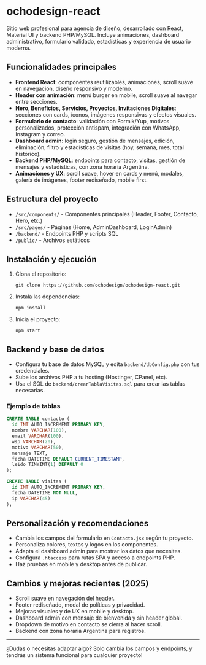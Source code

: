 
# ochodesign-react

Sitio web profesional para agencia de diseño, desarrollado con React, Material UI y backend PHP/MySQL. Incluye animaciones, dashboard administrativo, formulario validado, estadísticas y experiencia de usuario moderna.

## Funcionalidades principales

- **Frontend React**: componentes reutilizables, animaciones, scroll suave en navegación, diseño responsivo y moderno.
- **Header con animación**: menú burger en mobile, scroll suave al navegar entre secciones.
- **Hero, Beneficios, Servicios, Proyectos, Invitaciones Digitales**: secciones con cards, íconos, imágenes responsivas y efectos visuales.
- **Formulario de contacto**: validación con Formik/Yup, motivos personalizados, protección antispam, integración con WhatsApp, Instagram y correo.
- **Dashboard admin**: login seguro, gestión de mensajes, edición, eliminación, filtro y estadísticas de visitas (hoy, semana, mes, total histórico).
- **Backend PHP/MySQL**: endpoints para contacto, visitas, gestión de mensajes y estadísticas, con zona horaria Argentina.
- **Animaciones y UX**: scroll suave, hover en cards y menú, modales, galería de imágenes, footer rediseñado, mobile first.

## Estructura del proyecto

- `/src/components/` - Componentes principales (Header, Footer, Contacto, Hero, etc.)
- `/src/pages/` - Páginas (Home, AdminDashboard, LoginAdmin)
- `/backend/` - Endpoints PHP y scripts SQL
- `/public/` - Archivos estáticos

## Instalación y ejecución

1. Clona el repositorio:
   ```
   git clone https://github.com/ochodesign/ochodesign-react.git
   ```
2. Instala las dependencias:
   ```
   npm install
   ```
3. Inicia el proyecto:
   ```
   npm start
   ```

## Backend y base de datos

- Configura tu base de datos MySQL y edita `backend/dbConfig.php` con tus credenciales.
- Sube los archivos PHP a tu hosting (Hostinger, CPanel, etc).
- Usa el SQL de `backend/crearTablaVisitas.sql` para crear las tablas necesarias.

### Ejemplo de tablas
```sql
CREATE TABLE contacto (
  id INT AUTO_INCREMENT PRIMARY KEY,
  nombre VARCHAR(100),
  email VARCHAR(100),
  wsp VARCHAR(20),
  motivo VARCHAR(50),
  mensaje TEXT,
  fecha DATETIME DEFAULT CURRENT_TIMESTAMP,
  leido TINYINT(1) DEFAULT 0
);

CREATE TABLE visitas (
  id INT AUTO_INCREMENT PRIMARY KEY,
  fecha DATETIME NOT NULL,
  ip VARCHAR(45)
);
```

## Personalización y recomendaciones

- Cambia los campos del formulario en `Contacto.jsx` según tu proyecto.
- Personaliza colores, textos y logos en los componentes.
- Adapta el dashboard admin para mostrar los datos que necesites.
- Configura `.htaccess` para rutas SPA y acceso a endpoints PHP.
- Haz pruebas en mobile y desktop antes de publicar.

## Cambios y mejoras recientes (2025)

- Scroll suave en navegación del header.
- Footer rediseñado, modal de políticas y privacidad.
- Mejoras visuales y de UX en mobile y desktop.
- Dashboard admin con mensaje de bienvenida y sin header global.
- Dropdown de motivo en contacto se cierra al hacer scroll.
- Backend con zona horaria Argentina para registros.

---

¿Dudas o necesitas adaptar algo? Solo cambia los campos y endpoints, y tendrás un sistema funcional para cualquier proyecto!
